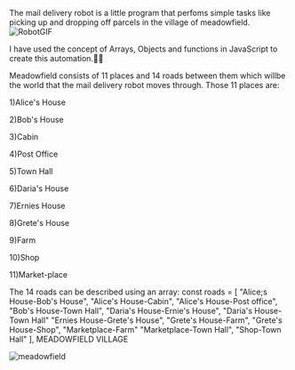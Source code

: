 The mail delivery robot is a little program that perfoms simple tasks like picking up and dropping off parcels in the village of meadowfield.
![RobotGIF](https://github.com/user-attachments/assets/6ff62ded-a10b-4c9b-8d43-e418683497a5)

I have used the concept of Arrays, Objects and functions in JavaScript to create this automation.👩‍💻

Meadowfield consists of 11 places and 14 roads between them which willbe the world that the mail delivery robot moves through.
Those 11 places are:

1)Alice's House

2)Bob's House

3)Cabin

4)Post Office

5)Town Hall

6)Daria's House

7)Ernies House

8)Grete's House

9)Farm

10)Shop


11)Market-place

The 14 roads can be described using an array:
const roads = [
"Alice;s House-Bob's House", "Alice's House-Cabin",
"Alice's House-Post office", "Bob's House-Town Hall",
"Daria's House-Ernie's House", "Daria's House-Town Hall"
"Ernies House-Grete's House", "Grete's House-Farm",
"Grete's House-Shop", "Marketplace-Farm"
"Marketplace-Town Hall", "Shop-Town Hall"
],
MEADOWFIELD VILLAGE






![meadowfield](https://github.com/user-attachments/assets/e838146f-962a-43c5-b3e1-0339b71812a0)














